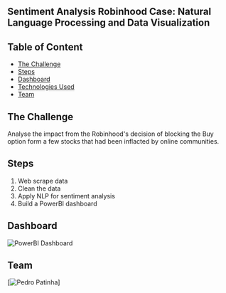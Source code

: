 ## Sentiment Analysis Robinhood Case: Natural Language Processing and Data Visualization

## Table of Content
  * [The Challenge](#The-Challenge)
  * [Steps](#steps)
  * [Dashboard](#dashboard)
  * [Technologies Used](#technologies-used)
  * [Team](#team)

## The Challenge
Analyse the impact from the Robinhood's decision of blocking the Buy option form a few stocks that had been inflacted by online communities.

## Steps
1. Web scrape data
2. Clean the data
3. Apply NLP for sentiment analysis
4. Build a PowerBI dashboard

## Dashboard
![PowerBI Dashboard](https://user-images.githubusercontent.com/64651800/176485603-f1effe7a-871e-48db-afb5-37390c7b5fd6.jpg)

## Team
[![Pedro Patinha](https://www.linkedin.com/in/pedromaiapatinha/)]
